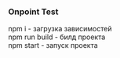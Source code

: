 ### Onpoint Test

npm i - загрузка зависимостей <br/>
npm run build - билд проекта <br/>
npm start - запуск проекта <br/>
